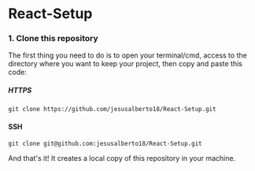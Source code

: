 # React-Setup

### 1. Clone this repository

The first thing you need to do is to open your terminal/cmd, access to the directory where you want to keep your project, then copy and paste this code:

##### HTTPS

```git clone https://github.com/jesusalberto18/React-Setup.git```

#### SSH

```git clone git@github.com:jesusalberto18/React-Setup.git```

And that's it! It creates a local copy of this repository in your machine.
